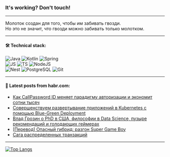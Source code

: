 ### It's working? Don't touch!

---
Молоток создан для того, чтобы им забивать гвозди. <br>
Но это не значит, что гвозди можно забивать только молотком.

---

#### 🛠️ Technical stack:

![Java](https://img.shields.io/badge/Java-informational?logo=Oracle&style=flat&logoColor=white&color=FF4500)
![Kotlin](https://img.shields.io/badge/Kotlin-informational?logo=Kotlin&style=flat&logoColor=white&color=774D97)
![Spring](https://img.shields.io/badge/SpringBoot-informational?logo=SpringBoot&style=flat&logoColor=white&color=6DB33F) <br>
![JS](https://img.shields.io/badge/JS-informational?logo=javaScript&style=flat&logoColor=black&color=F7Df1E)
![TS](https://img.shields.io/badge/TypeScript-informational?logo=typeScript&style=flat&logoColor=black&color=0667A8)
![NodeJS](https://img.shields.io/badge/NodeJS-informational?logo=node.js&style=flat&logoColor=white&color=70A760) <br>
![Nest](https://img.shields.io/badge/NestJS-informational?logo=NestJS&style=flat&logoColor=white&color=E0234E)
![PostgreSQL](https://img.shields.io/badge/PostgreSQL-informational?logo=PostgreSQL&style=flat&logoColor=white&color=DAA520)
![Git](https://img.shields.io/badge/Git-informational?logo=git&style=flat&logoColor=white&color=778899)

___

#### 💬 Latest posts from habr.com:

<!-- BLOG-POST-LIST:START -->
- [Как CallPassword ID меняет парадигму авторизации и экономит сотни тысяч](https://habr.com/ru/articles/759492/?utm_source=habrahabr&utm_medium=rss&utm_campaign=759492)
- [Совершенствуем развертывание приложений в Kubernetes с помощью Blue-Green Deployment](https://habr.com/ru/companies/otus/articles/759540/?utm_source=habrahabr&utm_medium=rss&utm_campaign=759540)
- [Влад Грозин о PhD в США, философии в Data Science, пузыре рекомендаций и голодающих геймерах](https://habr.com/ru/companies/magnus-tech/articles/759426/?utm_source=habrahabr&utm_medium=rss&utm_campaign=759426)
- [[Перевод] Опасный гибрид: разгон Super Game Boy](https://habr.com/ru/companies/sportmaster_lab/articles/759518/?utm_source=habrahabr&utm_medium=rss&utm_campaign=759518)
- [Сага распределенных транзакций](https://habr.com/ru/companies/qiwi/articles/759474/?utm_source=habrahabr&utm_medium=rss&utm_campaign=759474)
<!-- BLOG-POST-LIST:END -->

---
[![Top Langs](https://github-readme-stats-git-master-advtsetting-gmailcom.vercel.app/api/top-langs/?username=zloylis&langs_count=10&hide_title=false&title_color=e6edf3&size_weight=0.5&count_weight=0.5&layout=compact&hide_border=true&theme=dracula)](https://github.com/zloylis)

<!-- ![GitHub stats](https://github-readme-stats-git-master-advtsetting-gmailcom.vercel.app/api?username=zloylis&show_icons=true&hide_border=true&theme=dracula&hide_title=true&include_all_commits=true&count_private=true&hide=contribs&hide_rank=true) -->
